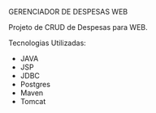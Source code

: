 GERENCIADOR DE DESPESAS WEB

Projeto de CRUD de Despesas para WEB.

Tecnologias Utilizadas: 
- JAVA
- JSP
- JDBC
- Postgres
- Maven
- Tomcat
